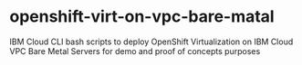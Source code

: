 # openshift-virt-on-vpc-bare-matal
IBM Cloud CLI bash scripts to deploy OpenShift Virtualization on IBM Cloud VPC Bare Metal Servers for demo and proof of concepts purposes
